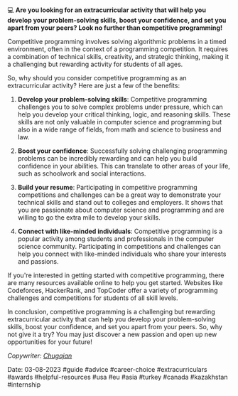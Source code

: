 💻 **Are you looking for an extracurricular activity that will help you develop your problem-solving skills, boost your confidence, and set you apart from your peers? Look no further than competitive programming!**

Competitive programming involves solving algorithmic problems in a timed environment, often in the context of a programming competition. It requires a combination of technical skills, creativity, and strategic thinking, making it a challenging but rewarding activity for students of all ages.

So, why should you consider competitive programming as an extracurricular activity? Here are just a few of the benefits:

1. **Develop your problem-solving skills**: Competitive programming challenges you to solve complex problems under pressure, which can help you develop your critical thinking, logic, and reasoning skills. These skills are not only valuable in computer science and programming but also in a wide range of fields, from math and science to business and law.
    
2. **Boost your confidence**: Successfully solving challenging programming problems can be incredibly rewarding and can help you build confidence in your abilities. This can translate to other areas of your life, such as schoolwork and social interactions.
    
3. **Build your resume**: Participating in competitive programming competitions and challenges can be a great way to demonstrate your technical skills and stand out to colleges and employers. It shows that you are passionate about computer science and programming and are willing to go the extra mile to develop your skills.
    
4. **Connect with like-minded individuals**: Competitive programming is a popular activity among students and professionals in the computer science community. Participating in competitions and challenges can help you connect with like-minded individuals who share your interests and passions.
    

If you're interested in getting started with competitive programming, there are many resources available online to help you get started. Websites like Codeforces, HackerRank, and TopCoder offer a variety of programming challenges and competitions for students of all skill levels.

In conclusion, competitive programming is a challenging but rewarding extracurricular activity that can help you develop your problem-solving skills, boost your confidence, and set you apart from your peers. So, why not give it a try? You may just discover a new passion and open up new opportunities for your future!

_Copywriter: [Chugajan](https://t.me/Chugajan)_

Date: 03-08-2023
#guide 
#advice
#career-choice
#extracurriculars
#awards
#helpful-resources
#usa
#eu
#asia
#turkey
#canada
#kazakhstan
#internship 











